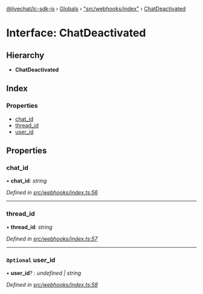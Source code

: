 [@livechat/lc-sdk-js](../README.md) › [Globals](../globals.md) › ["src/webhooks/index"](../modules/_src_webhooks_index_.md) › [ChatDeactivated](_src_webhooks_index_.chatdeactivated.md)

# Interface: ChatDeactivated

## Hierarchy

* **ChatDeactivated**

## Index

### Properties

* [chat_id](_src_webhooks_index_.chatdeactivated.md#chat_id)
* [thread_id](_src_webhooks_index_.chatdeactivated.md#thread_id)
* [user_id](_src_webhooks_index_.chatdeactivated.md#optional-user_id)

## Properties

###  chat_id

• **chat_id**: *string*

*Defined in [src/webhooks/index.ts:56](https://github.com/livechat/lc-sdk-js/blob/61db942/src/webhooks/index.ts#L56)*

___

###  thread_id

• **thread_id**: *string*

*Defined in [src/webhooks/index.ts:57](https://github.com/livechat/lc-sdk-js/blob/61db942/src/webhooks/index.ts#L57)*

___

### `Optional` user_id

• **user_id**? : *undefined | string*

*Defined in [src/webhooks/index.ts:58](https://github.com/livechat/lc-sdk-js/blob/61db942/src/webhooks/index.ts#L58)*
